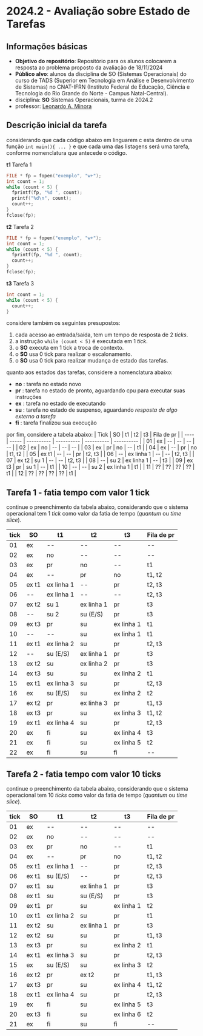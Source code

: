 # 2024.2 - Avaliação sobre Estado de Tarefas

## Informações básicas

- **Objetivo do repositório**: Repositório para os alunos colocarem a resposta ao problema proposto da avaliação de 18/11/2024
- **Público alvo**: alunos da disciplina de SO (Sistemas Operacionais) do curso de TADS (Superior em Tecnologia em Análise e Desenvolvimento de Sistemas) no CNAT-IFRN (Instituto Federal de Educação, Ciência e Tecnologia do Rio Grande do Norte - Campus Natal-Central).
- disciplina: **SO** Sistemas Operacionais, turma de 2024.2
- professor: [Leonardo A. Minora](https://github.com/leonardo-minora)

## Descrição inicial da tarefa

considerando que cada código abaixo em linguarem c esta dentro de uma função `int main(){ ... }` e que cada uma das listagens será uma tarefa, conforme nomenclatura que antecede o código.

**t1** Tarefa 1
```c
FILE * fp = fopen("exemplo", "w+");
int count = 1;
while (count < 5) {
  fprintf(fp, "%d ", count);
  printf("%d\n", count);
  count++;
}
fclose(fp);
```

**t2** Tarefa 2
```c
FILE * fp = fopen("exemplo", "w+");
int count = 1;
while (count < 5) {
  fprintf(fp, "%d ", count);
  count++;
}
fclose(fp);
```

**t3** Tarefa 3
```c
int count = 1;
while (count < 5) {
  count++;
}
```

considere também os seguintes presupostos:
1. cada acesso ao entrada/saída, tem um tempo de resposta de 2 _ticks_.
2. a instrução `while (count < 5)` é executada em 1 _tick_.
3. o **SO** executa em 1 tick a troca de contexto.
4. o **SO** usa 0 tick para realizar o escalonamento.
5. o **SO** usa 0 tick para realizar mudança de estado das tarefas.

quanto aos estados das tarefas, considere a nomenclatura abaixo:
- **no** : tarefa no estado novo
- **pr** : tarefa no estado de pronto, aguardando cpu para executar suas instruções
- **ex** : tarefa no estado de executando
- **su** : tarefa no estado de suspenso, aguardando _resposta de algo externo a tarefa_ 
- **fi** : tarefa finalizou sua execução

por fim, considere a tabela abaixo:
| Tick | SO    | t1         | t2         | t3         | Fila de pr |
| ---- | ----- | ---------- | ---------- | ---------- | ---------- |
| 01   | ex    | --         | --         | --         | --         |
| 02   | ex    | no         | --         | --         | --         |
| 03   | ex    | pr         | no         | --         | t1         |
| 04   | ex    | --         | pr         | no         | t1, t2     |
| 05   | ex t1 | --         | --         | pr         | t2, t3     |
| 06   | --    | ex linha 1 | --         | --         | t2, t3     |
| 07   | ex t2 | su 1       | --         | --         | t2, t3     |
| 08   | --    | su 2       | ex linha 1 | --         | t3         |
| 09   | ex t3 | pr         | su 1       | --         | t1         |
| 10   | --    | --         | su 2       | ex linha 1 | t1         |
| 11   | ??    | ??         | ??         | ??         | t1         |
| 12   | ??    | ??         | ??         | ??         | t1         |

## Tarefa 1 - fatia tempo com valor 1 tick

continue o preenchimento da tabela abaixo, considerando que o sistema operacional tem 1 _tick_ como valor da fatia de tempo (_quantum_ ou _time slice_).

| tick | SO    | t1         | t2         | t3         | Fila de pr |
| ---- | ----- | ---------- | ---------- | ---------- | ---------- |
| 01   | ex    | --         | --         | --         | --         |
| 02   | ex    | no         | --         | --         | --         |
| 03   | ex    | pr         | no         | --         | t1         |
| 04   | ex    | --         | pr         | no         | t1, t2     |
| 05   | ex t1 | ex linha 1         | --         | pr         | t2, t3     |
| 06   | --    | ex linha 1 | --         | --         | t2, t3     |
| 07   | ex t2 | su 1       | ex linha 1         | pr         |  t3     |
| 08   | --    | su 2       | su (E/S) | pr         | t3         |
| 09   | ex t3 | pr         | su        | ex linha 1        | t1         |
| 10   | --    | --         | su        | ex linha 1 | t1         |
| 11   | ex t1    | ex linha 2        | su         | pr        | t2, t3         |
| 12   | --    |  su (E/S)       | ex linha 1        | pr        | t3         |
| 13   |  ex t2   |   	su     |   	ex linha 2     |   pr     |   t3     |
| 14   |  ex t3   |     su   |     su   |   	ex linha 2     |  t1      |
| 15   |  ex t1   |    ex linha 3    |   su     |   pr     |   	t2, t3     |
| 16   |  	ex   |   su (E/S)     |    su    |    	ex linha 2    |  t2      |
| 17   |  	ex t2   |   pr     |    ex linha 3    |    pr    |     t1, t3    |
| 18   |   	ex t3  |    pr    |    su    |   	ex linha 3     |   t1, t2     |
| 19   |   	ex t1	  |   ex linha 4    |   su    |    	pr    |   	t2, t3     |
| 20   |   ex  |    fi   |   su     |    	ex linha 4    |   t3     |
| 21   |  ex   |     fi   |   su     |   ex linha 5     |    	t2    |
| 22   |  ex   |    fi    |    su    |    fi    |    --    |



## Tarefa 2 - fatia tempo com valor 10 ticks

continue o preenchimento da tabela abaixo, considerando que o sistema operacional tem 10 _ticks_ como valor da fatia de tempo (_quantum_ ou _time slice_).

| tick | SO    | t1         | t2         | t3         | Fila de pr |
| ---- | ----- | ---------- | ---------- | ---------- | ---------- |
| 01   | ex    | --         | --         | --         | --         |
| 02   | ex    | no         | --         | --         | --         |
| 03   | ex    | pr         | no         | --         | t1         |
| 04   | ex    | --         | pr         | no         | t1, t2     |
| 05   | ex t1 | ex linha 1         | --         | pr         | t2, t3     |
| 06   | ex t1    | su (E/S) | --         | pr         | t2, t3     |
| 07   | ex t1 | su        | 	ex linha 1         | pr         |  t3     |
| 08   | ex t1    | su        | su (E/S) | pr         | t3         |
| 09   | ex t1 | pr        | su        | ex linha 1        | t2         |
| 10   | ex t1    | ex linha 2         | su        | pr | t1         |
| 11   | ex t2    | su         | ex linha 1         | pr        | t3         |
| 12   | ex t2    | su         | su         | pr         | t1, t3        |
| 13   | ex t3    |  pr     |   su    |   ex linha 2    |   t1  |
| 14   |  	ex t1   |   	ex linha 3    |   su    |  pr     |  t2, t3   |
| 15   |   ex  |   	su (E/S)    |   su    |   	ex linha 3    |  t2   |
| 16   |  	ex t2   |   pr    |   	ex t2   |   pr    |  	t1, t3  |
| 17   |  ex t3   |   pr    |   su   |   	ex linha 4    |  t1, t2  |
| 18   |  	ex t1   |   	ex linha 4    |   su    |   pr    |  t2, t3   |
| 19   |  ex   |    fi   |   su    |   ex linha 5    |   t3  |
| 20   |   	ex t3  |    fi   |    su   |    	ex linha 6   |   t2  |
| 21   |  ex   |    fi   |    su   |   fi    |  --   |

